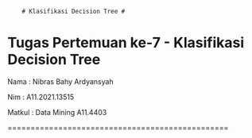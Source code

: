         # Klasifikasi Decision Tree #
Tugas Pertemuan ke-7 - Klasifikasi Decision Tree
================================================
Nama   : Nibras Bahy Ardyansyah

Nim    : A11.2021.13515

Matkul : Data Mining A11.4403

================================================
